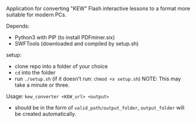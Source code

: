 Application for converting "KEW" Flash interactive lessons to a format more suitable for modern PCs. 

Depends: 
- Python3 with PIP (to install PDFminer.six)
- SWFTools (downloaded and compiled by setup.sh)

setup: 
- clone repo into a folder of your choice
- `cd` into the folder
- run `./setup.sh` (if it doesn't run: `chmod +x setup.sh`) NOTE: This may take a minute or three.

Usage:
`kew_converter <KEW_url> <output>`
- <output> should be in the form of `valid_path/output_folder`, `output_folder` will be created automatically.
